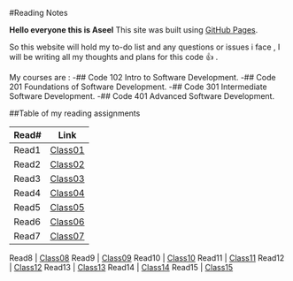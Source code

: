 #Reading Notes

**Hello everyone this is Aseel**
This site was built using [GitHub Pages](https://pages.github.com/).

So this website will hold my to-do list and any questions or issues i face , I will be writing all my thoughts and plans for this code :+1: .

My courses are :
-## Code 102 Intro to Software Development.
-## Code 201 Foundations of Software Development.
-## Code 301 Intermediate Software Development.
-## Code 401 Advanced Software Development.

##Table of my reading assignments

Read#   |  Link
-----------|-----------
Read1      | [Class01](https://aseelsamer.github.io/reading-notes/read01)
Read2      | [Class02](https://aseelsamer.github.io/reading-notes/read02)
Read3      | [Class03](https://aseelsamer.github.io/reading-notes/read03)
Read4      | [Class04](https://aseelsamer.github.io/reading-notes/read04)
Read5      | [Class05](https://aseelsamer.github.io/reading-notes/readme05)
Read6      | [Class06](https://aseelsamer.github.io/reading-notes/read06)
Read7      | [Class07](https://aseelsamer.github.io/reading-notes/read07)

Read8      | [Class08](https://aseelsamer.github.io/reading-notes/read07)
Read9      | [Class09](https://aseelsamer.github.io/reading-notes/read09)
Read10     | [Class10](https://aseelsamer.github.io/reading-notes/read10)
Read11     | [Class11]()
Read12     | [Class12]()
Read13     | [Class13]()
Read14     | [Class14]()
Read15     | [Class15]()